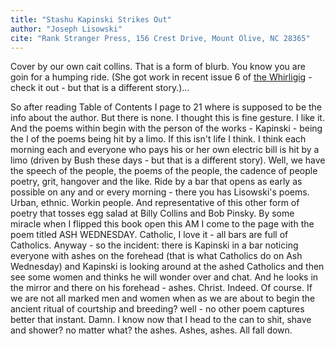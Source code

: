 ```yaml
---
title: "Stashu Kapinski Strikes Out"
author: "Joseph Lisowski"
cite: "Rank Stranger Press, 156 Crest Drive, Mount Olive, NC 28365"
---
```


Cover by our own cait collins. That is a form of blurb. You know you are goin for a humping ride. (She got work in recent issue 6 of [the Whirligig](https://web.archive.org/web/200501/http://www.thewhirligig.com) - check it out - but that is a different story.)&hellip;

So after reading Table of Contents I page to 21 where is supposed to be the info about the author. But there is none. I thought this is fine gesture. I like it. And the poems within begin with the person of the works - Kapinski - being the I of the poems being hit by a limo. If this isn't life I think. I think each morning each and everyone who pays his or her own electric bill is hit by a limo (driven by Bush these days - but that is a different story). Well, we have the speech of the people, the poems of the people, the cadence of people poetry, grit, hangover and the like. Ride by a bar that opens as early as possible on any and or every morning - there you has Lisowski's poems. Urban, ethnic. Workin people. And representative of this other form of poetry that tosses egg salad at Billy Collins and Bob Pinsky. By some miracle when I flipped this book open this AM I come to the page with the poem titled ASH WEDNESDAY. Catholic, I love it - all bars are full of Catholics. Anyway - so the incident: there is Kapinski in a bar noticing everyone with ashes on the forehead (that is what Catholics do on Ash Wednesday) and Kapinski is looking around at the ashed Catholics and then see some women and thinks he will wonder over and chat. And he looks in the mirror and there on his forehead - ashes. Christ. Indeed. Of course. If we are not all marked men and women when as we are about to begin the ancient ritual of courtship and breeding? well - no other poem captures better that instant. Damn. I know now that I head to the can to shit, shave and shower? no matter what? the ashes. Ashes, ashes. All fall down.
